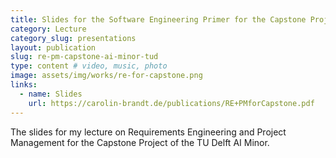 ```yaml
---
title: Slides for the Software Engineering Primer for the Capstone Project of the AI Minor @ TU Delft 2022
category: Lecture
category_slug: presentations
layout: publication
slug: re-pm-capstone-ai-minor-tud
type: content # video, music, photo
image: assets/img/works/re-for-capstone.png
links:
  - name: Slides
    url: https://carolin-brandt.de/publications/RE+PMforCapstone.pdf
---
```


The slides for my lecture on Requirements Engineering and Project Management for the Capstone Project of the TU Delft AI Minor.
